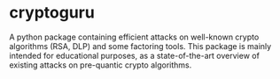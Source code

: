 # cryptoguru
A python package containing efficient attacks on well-known crypto algorithms (RSA, DLP) and some factoring tools.
This package is mainly intended for educational purposes, as a state-of-the-art overview of existing attacks on pre-quantic crypto algorithms.
